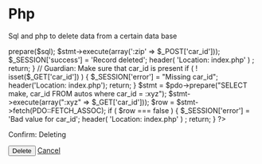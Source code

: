 # Php
Sql and php to delete data from a certain data base
<?php
require_once "pdo.php";
session_start();
if (! isset($_SESSION['name'])){
  die("ACCESS DENIED");
}
if ( isset($_POST['delete']) && isset($_POST['car_id']) ) {
    $sql = "DELETE FROM autos WHERE car_id = :zip";
    $stmt = $pdo->prepare($sql);
    $stmt->execute(array(':zip' => $_POST['car_id']));
    $_SESSION['success'] = 'Record deleted';
    header( 'Location: index.php' ) ;
    return;
}

// Guardian: Make sure that car_id is present
if ( ! isset($_GET['car_id']) ) {
  $_SESSION['error'] = "Missing car_id";
  header('Location: index.php');
  return;
}

$stmt = $pdo->prepare("SELECT make, car_id FROM autos where car_id = :xyz");
$stmt->execute(array(":xyz" => $_GET['car_id']));
$row = $stmt->fetch(PDO::FETCH_ASSOC);
if ( $row === false ) {
    $_SESSION['error'] = 'Bad value for car_id';
    header( 'Location: index.php' ) ;
    return;
}

?>
<p>Confirm: Deleting <?= htmlentities($row['make']) ?></p>

<form method="post">
<input type="hidden" name="car_id" value="<?= $row['car_id'] ?>">
<input type="submit" value="Delete" name="delete">
<a href="index.php">Cancel</a>
</form>
